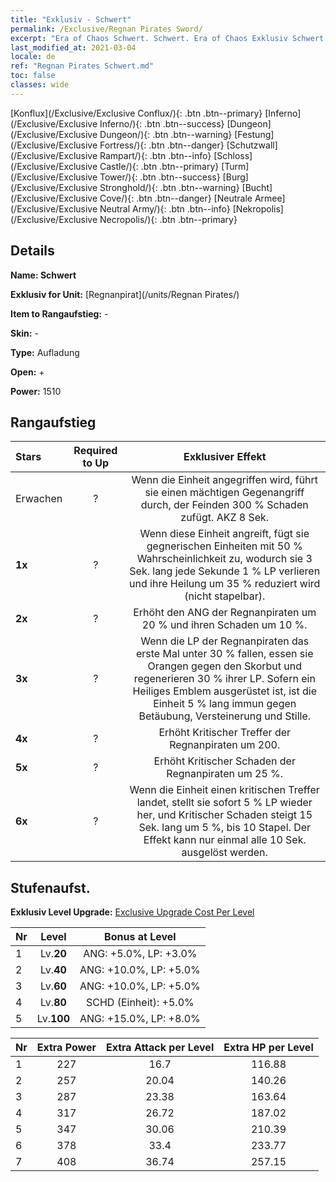 ```yaml
---
title: "Exklusiv - Schwert"
permalink: /Exclusive/Regnan Pirates Sword/
excerpt: "Era of Chaos Schwert. Schwert. Era of Chaos Exklusiv Schwert. Regnanpirat Exklusiv."
last_modified_at: 2021-03-04
locale: de
ref: "Regnan Pirates Schwert.md"
toc: false
classes: wide
---
```

 [Konflux](/Exclusive/Exclusive Conflux/){: .btn .btn--primary} [Inferno](/Exclusive/Exclusive Inferno/){: .btn .btn--success} [Dungeon](/Exclusive/Exclusive Dungeon/){: .btn .btn--warning} [Festung](/Exclusive/Exclusive Fortress/){: .btn .btn--danger} [Schutzwall](/Exclusive/Exclusive Rampart/){: .btn .btn--info} [Schloss](/Exclusive/Exclusive Castle/){: .btn .btn--primary} [Turm](/Exclusive/Exclusive Tower/){: .btn .btn--success} [Burg](/Exclusive/Exclusive Stronghold/){: .btn .btn--warning} [Bucht](/Exclusive/Exclusive Cove/){: .btn .btn--danger} [Neutrale Armee](/Exclusive/Exclusive Neutral Army/){: .btn .btn--info} [Nekropolis](/Exclusive/Exclusive Necropolis/){: .btn .btn--primary} 

## Details
 **Name: Schwert** 

 **Exklusiv for Unit:** [Regnanpirat](/units/Regnan Pirates/) 

 **Item to Rangaufstieg:** -

 **Skin:** -

 **Type:** Aufladung

 **Open:** +

 **Power:** 1510

## Rangaufstieg

  |     Stars    |  Required to Up | Exklusiver Effekt |
  |:-------------|:---------------:|:---------------:|
  |  Erwachen  | ? | Wenn die Einheit angegriffen wird, führt sie einen mächtigen Gegenangriff durch, der Feinden 300 % Schaden zufügt. AKZ 8 Sek. |
  | **1x** <i class="fas fa-star"/> | ? | Wenn diese Einheit angreift, fügt sie gegnerischen Einheiten mit 50 % Wahrscheinlichkeit <Skorbut> zu, wodurch sie 3 Sek. lang jede Sekunde 1 % LP verlieren und ihre Heilung um 35 % reduziert wird (nicht stapelbar). |
  | **2x** <i class="fas fa-star"/> | ? | Erhöht den ANG der Regnanpiraten um 20 % und ihren Schaden um 10 %. |
  | **3x** <i class="fas fa-star"/> | ? | Wenn die LP der Regnanpiraten das erste Mal unter 30 % fallen, essen sie Orangen gegen den Skorbut und regenerieren 30 % ihrer LP. Sofern ein Heiliges Emblem ausgerüstet ist, ist die Einheit 5 % lang immun gegen Betäubung, Versteinerung und Stille. |
  | **4x** <i class="fas fa-star"/> | ? | Erhöht Kritischer Treffer der Regnanpiraten um 200. |
  | **5x** <i class="fas fa-star"/> | ? | Erhöht Kritischer Schaden der Regnanpiraten um 25 %. |
  | **6x** <i class="fas fa-star"/> | ? | Wenn die Einheit einen kritischen Treffer landet, stellt sie sofort 5 % LP wieder her, und Kritischer Schaden steigt 15 Sek. lang um 5 %, bis 10 Stapel. Der Effekt kann nur einmal alle 10 Sek. ausgelöst werden. |


## Stufenaufst.
 **Exklusiv Level Upgrade:** [Exclusive Upgrade Cost Per Level](/Exclusive/ExclusiveUpgradeCostPerLevel/)

  |  Nr  |   Level  | Bonus at Level |
  |:-----|:--------:|:--------------:|
  | 1 | Lv.**20** | ANG: +5.0%, LP: +3.0% |
  | 2 | Lv.**40** | ANG: +10.0%, LP: +5.0% |
  | 3 | Lv.**60** | ANG: +10.0%, LP: +5.0% |
  | 4 | Lv.**80** | SCHD (Einheit): +5.0% |
  | 5 | Lv.**100** | ANG: +15.0%, LP: +8.0% |


  |  Nr  |  Extra Power | Extra Attack per Level | Extra HP per Level |
  |:-----|:--------:|:--------:|:--------:|
  | 1 | 227 | 16.7 | 116.88 |
  | 2 | 257 | 20.04 | 140.26 |
  | 3 | 287 | 23.38 | 163.64 |
  | 4 | 317 | 26.72 | 187.02 |
  | 5 | 347 | 30.06 | 210.39 |
  | 6 | 378 | 33.4 | 233.77 |
  | 7 | 408 | 36.74 | 257.15 |



